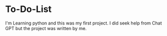 # To-Do-List
I'm Learning python and this was my first project. I did seek help from Chat GPT but the project was written by me.
